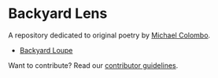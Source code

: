 # Backyard Lens

A repository dedicated to original poetry by [Michael Colombo](https://github.com/pushtheotherbutton).

- [Backyard Loupe](backyard-loupe.md)

Want to contribute? Read our [contributor guidelines](CONTRIBUTING.md).
